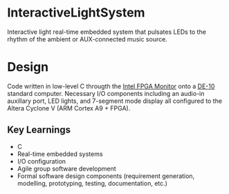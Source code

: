 # InteractiveLightSystem
Interactive light real-time embedded system that pulsates LEDs to the rhythm of the ambient or AUX-connected music source.

# Design
Code written in low-level C througth the [Intel FPGA Monitor](https://software.intel.com/content/www/us/en/develop/topics/fpga-academic/tools.html) onto a [DE-10](https://fpgacloud.intel.com/devstore/board/de10-standard/) standard computer. Necessary I/O components including an audio-in auxillary port, LED lights, and 7-segment mode display all configured to the Altera Cyclone V (ARM Cortex A9 + FPGA).

## Key Learnings
* C
* Real-time embedded systems
* I/O configuration
* Agile group software development
* Formal software design components (requirement generation, modelling, prototyping, testing, documentation, etc.)
